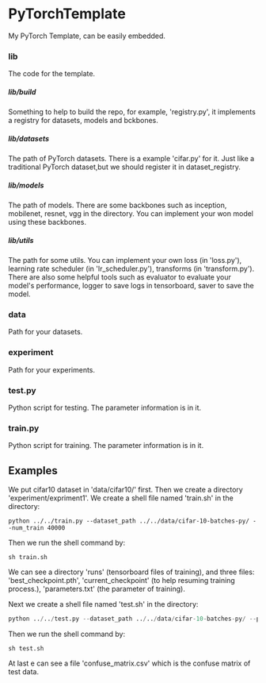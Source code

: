 # PyTorchTemplate
My PyTorch Template, can be easily embedded.

### lib

The code for the template.

##### lib/build

Something to help to build the repo, for example, 'registry.py', it implements a registry for datasets, models and bckbones.

##### lib/datasets

The path of PyTorch datasets. There is a example 'cifar.py' for it.  Just like a traditional PyTorch dataset,but we should register it in dataset_registry.

##### lib/models

The path of models. There are some backbones such as  inception, mobilenet, resnet, vgg in the directory. You can implement your won model using these backbones.

##### lib/utils

The path for some utils. You can implement your own loss (in 'loss.py'), learning rate scheduler (in 'lr_scheduler.py'), transforms (in 'transform.py'). There are also some helpful tools such as evaluator to evaluate your model's performance, logger to save logs in tensorboard, saver to save the model.

### data

Path for your datasets.

### experiment

 Path for your experiments.

### test.py

Python script for testing. The parameter information is in it.

### train.py

Python script for training. The parameter information is in it.



## Examples

We put cifar10 dataset in 'data/cifar10/' first. Then we create a directory 'experiment/expriment1'. We  create a shell file named 'train.sh' in the directory:

```shell
python ../../train.py --dataset_path ../../data/cifar-10-batches-py/ --num_train 40000
```

Then we run the shell command by:

```shell
sh train.sh
```

We can see a directory 'runs' (tensorboard files of training), and three files: 'best_checkpoint.pth', 'current_checkpoint' (to help resuming training process.), 'parameters.txt' (the parameter of training).

Next we  create a shell file named 'test.sh' in the directory:

```python
python ../../test.py --dataset_path ../../data/cifar-10-batches-py/ --pretrained_model_path ./best_checkpoint.pth
```

Then we run the shell command by:

```shell
sh test.sh
```

At last e can see a file 'confuse_matrix.csv' which is the confuse matrix of test data.



